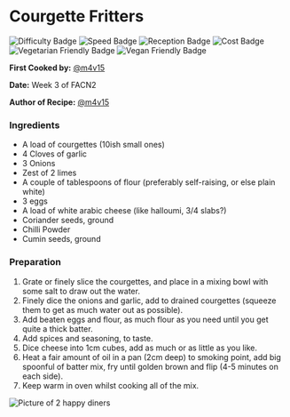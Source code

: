 # Courgette Fritters 
![Difficulty Badge](https://img.shields.io/badge/Difficulty-70%25-orange.svg)
![Speed Badge](https://img.shields.io/badge/Speed-1hr-yellow.svg)
![Reception Badge](https://img.shields.io/badge/Reception-Positive-green.svg)
![Cost Badge](https://img.shields.io/badge/Cost-Cheap-green.svg)
![Vegetarian Friendly Badge](https://img.shields.io/badge/Vegetarian-True-brightgreen.svg)
![Vegan Friendly Badge](https://img.shields.io/badge/Vegan-False-red.svg)

**First Cooked by:** [@m4v15](https://www.github.com/m4v15) 

**Date:** Week 3 of FACN2

**Author of Recipe:** [@m4v15](https://www.github.com/m4v15)

### Ingredients
- A load of courgettes (10ish small ones)
- 4 Cloves of garlic
- 3 Onions
- Zest of 2 limes
- A couple of tablespoons of flour (preferably self-raising, or else plain white)
- 3 eggs
- A load of white arabic cheese (like halloumi, 3/4 slabs?)
- Coriander seeds, ground
- Chilli Powder
- Cumin seeds, ground

### Preparation

1. Grate or finely slice the courgettes, and place in a mixing bowl with some salt to draw out the water.
2. Finely dice the onions and garlic, add to drained courgettes (squeeze them to get as much water out as possible).
3. Add beaten eggs and flour, as much flour as you need until you get quite a thick batter.
4. Add spices and seasoning, to taste.
5. Dice cheese into 1cm cubes, add as much or as little as you like.
6. Heat a fair amount of oil in a pan (2cm deep) to smoking point, add big spoonful of batter mix, fry until golden brown and flip (4-5 minutes on each side).
7. Keep warm in oven whilst cooking all of the mix.

![Picture of 2 happy diners](https://user-images.githubusercontent.com/23310908/28714486-4e2e9fea-739c-11e7-8e57-96e50a149ed7.jpg)

